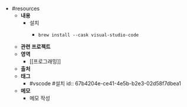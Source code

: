 - #resources
	- **내용**
		- 설치
			- ```shell
			  brew install --cask visual-studio-code
			  ```
	- **관련 프로젝트**
	- **영역**
		- [[프로그래밍]]
	- **출처**
	- **태그**
		- #vscode #설치
		  id:: 67b4204e-ce41-4e5b-b2e3-02d58f7dbea1
	- **메모**
		- 메모 작성